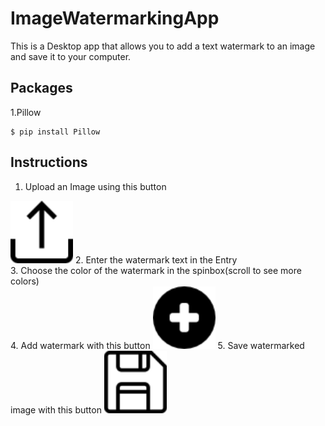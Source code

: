 # ImageWatermarkingApp
This is a Desktop app that allows you to add a text watermark to an image and save it to your computer.
## Packages
1.Pillow
```
$ pip install Pillow
```
## Instructions
1. Upload an Image using this button
<img width="100" height="100" src="img/upload.png">
2. Enter the watermark text in the Entry<br>
3. Choose the color of the watermark in the spinbox(scroll to see more colors)<br>
4. Add watermark with this button
<img width="100" height="100" src="img/add.png">
5. Save watermarked image with this button
<img width="100" height="100" src="img/save.png">
